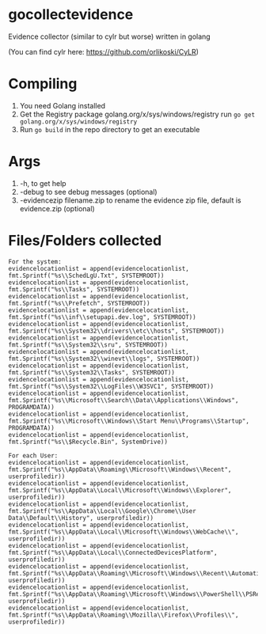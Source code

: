 # gocollectevidence
Evidence collector (similar to cylr but worse) written in golang

(You can find cylr here: https://github.com/orlikoski/CyLR)

# Compiling
1. You need Golang installed
2. Get the Registry package golang.org/x/sys/windows/registry run `go get golang.org/x/sys/windows/registry`
3. Run `go build` in the repo directory to get an executable

# Args
1. -h, to get help
2. -debug to see debug messages (optional)
3. -evidencezip filename.zip to rename the evidence zip file, default is evidence.zip (optional)

# Files/Folders collected
```
For the system:
evidencelocationlist = append(evidencelocationlist, fmt.Sprintf("%s\\SchedLgU.Txt", SYSTEMROOT))
evidencelocationlist = append(evidencelocationlist, fmt.Sprintf("%s\\Tasks", SYSTEMROOT))
evidencelocationlist = append(evidencelocationlist, fmt.Sprintf("%s\\Prefetch", SYSTEMROOT))
evidencelocationlist = append(evidencelocationlist, fmt.Sprintf("%s\\inf\\setupapi.dev.log", SYSTEMROOT))
evidencelocationlist = append(evidencelocationlist, fmt.Sprintf("%s\\System32\\drivers\\etc\\hosts", SYSTEMROOT))
evidencelocationlist = append(evidencelocationlist, fmt.Sprintf("%s\\System32\\sru", SYSTEMROOT))
evidencelocationlist = append(evidencelocationlist, fmt.Sprintf("%s\\System32\\winevt\\logs", SYSTEMROOT))
evidencelocationlist = append(evidencelocationlist, fmt.Sprintf("%s\\System32\\Tasks", SYSTEMROOT))
evidencelocationlist = append(evidencelocationlist, fmt.Sprintf("%s\\System32\\LogFiles\\W3SVC1", SYSTEMROOT))
evidencelocationlist = append(evidencelocationlist, fmt.Sprintf("%s\\Microsoft\\Search\\Data\\Applications\\Windows", PROGRAMDATA))
evidencelocationlist = append(evidencelocationlist, fmt.Sprintf("%s\\Microsoft\\Windows\\Start Menu\\Programs\\Startup", PROGRAMDATA))
evidencelocationlist = append(evidencelocationlist, fmt.Sprintf("%s\\$Recycle.Bin", SystemDrive))

For each User:
evidencelocationlist = append(evidencelocationlist, fmt.Sprintf("%s\\AppData\\Roaming\\Microsoft\\Windows\\Recent", userprofiledir))
evidencelocationlist = append(evidencelocationlist, fmt.Sprintf("%s\\AppData\\Local\\Microsoft\\Windows\\Explorer", userprofiledir))
evidencelocationlist = append(evidencelocationlist, fmt.Sprintf("%s\\AppData\\Local\\Google\\Chrome\\User Data\\Default\\History", userprofiledir))
evidencelocationlist = append(evidencelocationlist, fmt.Sprintf("%s\\AppData\\Local\\Microsoft\\Windows\\WebCache\\", userprofiledir))
evidencelocationlist = append(evidencelocationlist, fmt.Sprintf("%s\\AppData\\Local\\ConnectedDevicesPlatform", userprofiledir))
evidencelocationlist = append(evidencelocationlist, fmt.Sprintf("%s\\AppData\\Roaming\\Microsoft\\Windows\\Recent\\AutomaticDestinations\\", userprofiledir))
evidencelocationlist = append(evidencelocationlist, fmt.Sprintf("%s\\AppData\\Roaming\\Microsoft\\Windows\\PowerShell\\PSReadline\\ConsoleHost_history.txt", userprofiledir))
evidencelocationlist = append(evidencelocationlist, fmt.Sprintf("%s\\AppData\\Roaming\\Mozilla\\Firefox\\Profiles\\", userprofiledir))
```
